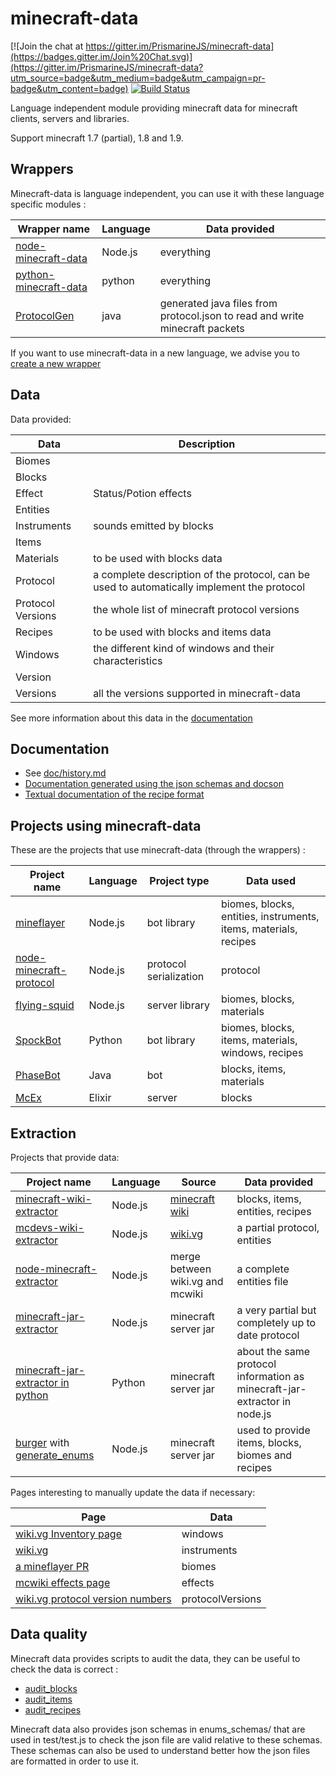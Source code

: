 # minecraft-data 

[![Join the chat at https://gitter.im/PrismarineJS/minecraft-data](https://badges.gitter.im/Join%20Chat.svg)](https://gitter.im/PrismarineJS/minecraft-data?utm_source=badge&utm_medium=badge&utm_campaign=pr-badge&utm_content=badge)
[![Build Status](https://circleci.com/gh/PrismarineJS/minecraft-data/tree/master.svg?style=shield)](https://circleci.com/gh/PrismarineJS/minecraft-data/tree/master)

Language independent module providing minecraft data for minecraft clients, servers and libraries.

Support minecraft 1.7 (partial), 1.8 and 1.9.

## Wrappers

Minecraft-data is language independent, you can use it with these language specific modules :

| Wrapper name | Language | Data provided |
| --- | --- | --- |
| [node-minecraft-data](https://github.com/PrismarineJS/node-minecraft-data) | Node.js | everything |
| [python-minecraft-data](https://github.com/rom1504/python-minecraft-data) | python | everything |
| [ProtocolGen](https://github.com/Johni0702/ProtocolGen) | java | generated java files from protocol.json to read and write minecraft packets |

If you want to use minecraft-data in a new language, we advise you to [create a new wrapper](doc/make-a-new-wrapper.md)

## Data

Data provided:

| Data | Description |
| --- | --- |
| Biomes | |
| Blocks |  |
| Effect | Status/Potion effects |
| Entities | |
| Instruments | sounds emitted by blocks |
| Items |  |
| Materials | to be used with blocks data |
| Protocol | a complete description of the protocol, can be used to automatically implement the protocol |
| Protocol Versions | the whole list of minecraft protocol versions |
| Recipes |to be used with blocks and items data |
| Windows | the different kind of windows and their characteristics |
| Version | |
| Versions | all the versions supported in minecraft-data |

See more information about this data in the [documentation](http://prismarinejs.github.io/minecraft-data/)

## Documentation

 * See [doc/history.md](doc/history.md)
 * [Documentation generated using the json schemas and docson](http://prismarinejs.github.io/minecraft-data)
 * [Textual documentation of the recipe format](doc/recipes.md)
  
## Projects using minecraft-data

These are the projects that use minecraft-data (through the wrappers) :

| Project name | Language | Project type | Data used |
| --- | --- | --- | --- |
| [mineflayer](https://github.com/andrewrk/mineflayer) | Node.js | bot library | biomes, blocks, entities, instruments, items, materials, recipes |
| [node-minecraft-protocol](https://github.com/PrismarineJS/node-minecraft-protocol) | Node.js | protocol serialization | protocol |
| [flying-squid](https://github.com/mhsjlw/flying-squid) | Node.js | server library | biomes, blocks, materials |
| [SpockBot](https://github.com/SpockBotMC/SpockBot) | Python | bot library | biomes, blocks, items, materials, windows, recipes |
| [PhaseBot](https://github.com/phase/PhaseBot) | Java | bot | blocks, items, materials |
| [McEx](https://github.com/hansihe/McEx) | Elixir | server | blocks |

## Extraction

Projects that provide data:

| Project name | Language | Source | Data provided |
| --- | --- | --- | --- |
| [minecraft-wiki-extractor](https://github.com/PrismarineJS/minecraft-wiki-extractor) | Node.js | [minecraft wiki](http://minecraft.gamepedia.com) | blocks, items, entities, recipes |
| [mcdevs-wiki-extractor](https://github.com/PrismarineJS/mcdevs-wiki-extractor) | Node.js | [wiki.vg](http://wiki.vg/Protocol) | a partial protocol, entities |
| [node-minecraft-extractor](https://github.com/PrismarineJS/node-minecraft-extractor) | Node.js | merge between wiki.vg and mcwiki | a complete entities file |
| [minecraft-jar-extractor](https://github.com/PrismarineJS/minecraft-jar-extractor) | Node.js | minecraft server jar | a very partial but completely up to date protocol |
| [minecraft-jar-extractor in python](https://github.com/pangeacake/minecraft-jar-extractor) | Python | minecraft server jar | about the same protocol information as minecraft-jar-extractor in node.js |
| [burger](https://github.com/mcdevs/Burger) with [generate_enums](tools/js/burger_extractor/generate_enums.js) | Node.js | minecraft server jar | used to provide items, blocks, biomes and recipes |

Pages interesting to manually update the data if necessary:

| Page | Data |
| ---- | ---- |
| [wiki.vg Inventory page](http://wiki.vg/Inventory) | windows |
| [wiki.vg](http://wiki.vg/Block_Actions) | instruments |
| [a mineflayer PR](https://github.com/andrewrk/mineflayer/pull/197) | biomes |
| [mcwiki effects page](http://minecraft.gamepedia.com/Status_effect) | effects |
| [wiki.vg protocol version numbers](http://wiki.vg/Protocol_version_numbers) | protocolVersions |

## Data quality

Minecraft data provides scripts to audit the data, they can be useful to check the data is correct :

 * [audit_blocks](tools/js/test/audit_blocks.js)
 * [audit_items](tools/js/test/audit_items.js)
 * [audit_recipes](tools/js/test/audit_recipes.js)
 
Minecraft data also provides json schemas in enums_schemas/ that are used in 
test/test.js to check the json file are valid relative to these schemas.
These schemas can also be used to understand better how the json files are
formatted in order to use it.
